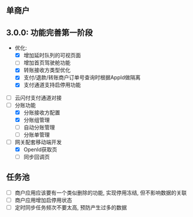 ## 单商户
## 3.0.0: 功能完善第一阶段
- 优化:
    - [x] 增加延时队列的可视页面
    - [ ] 增加首页驾驶舱功能
    - [x] 转账接收方类型优化
    - [x] 支付/退款/转账商户订单号查询时根据AppId做隔离
    - [x] 支付通道支持启停用功能
- [ ] 云闪付支付通道对接
- [ ] 分账功能
    - [x] 分账接收方配置
    - [x] 分账组管理
    - [ ] 自动分账管理
    - [ ] 分账单管理
- [ ] 网关配套移动端开发
    - [x] OpenId获取页
    - [ ] 同步回调页

## 任务池
- [ ] 商户应用应该要有一个类似删除的功能, 实现停用冻结, 但不影响数据的关联
- [ ] 商户应用增加启停用状态
- [ ] 定时同步任务频次不要太高, 预防产生过多的数据
